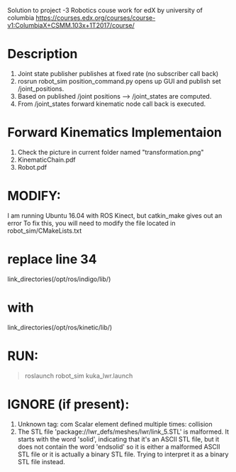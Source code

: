 Solution to project -3 Robotics couse work for edX by university of columbia
https://courses.edx.org/courses/course-v1:ColumbiaX+CSMM.103x+1T2017/course/

# Description
1. Joint state publisher publishes at fixed rate (no subscriber call back)
2. rosrun robot_sim position_command.py
	opens up GUI and publish set /joint_positions.
3. Based on published /joint positions --> /joint_states are computed.
4. From /joint_states forward kinematic node call back is executed.


# Forward Kinematics Implementaion
1. Check the picture in current folder named "transformation.png"
2. KinematicChain.pdf
3. Robot.pdf

# MODIFY:
I am running Ubuntu 16.04 with ROS Kinect, but catkin_make gives out an error
To fix this, you will need to modify the file located in robot_sim/CMakeLists.txt
# replace line 34
link_directories(/opt/ros/indigo/lib/)
# with
link_directories(/opt/ros/kinetic/lib/)


# RUN:
> roslaunch robot_sim kuka_lwr.launch

# IGNORE (if present):
1. Unknown tag: com
   Scalar element defined multiple times: collision
2. The STL file 'package://lwr_defs/meshes/lwr/link_5.STL' is malformed. 
	It starts with the word 'solid', indicating that it's an ASCII STL 
	file, but it does not contain the word 'endsolid' so it is either a
	 malformed ASCII STL file or it is actually a binary STL file. 
	 Trying to interpret it as a binary STL file instead.





